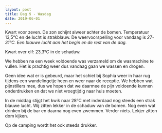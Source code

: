```yaml
---
layout: post
title: Dag 9 - Wasdag
date: 2019-06-01
---
```

Kwart voor zeven. De zon schijnt alweer achter de bomen. Temperatuur 13,5°C en de lucht is strakblauw. De weervoorspelling voor vandaag is *27-31°C. Een blauwe lucht aan het begin en de rest van de dag.*  

Kwart over elf: 23,3°C in de schaduw.  

We hebben na een week voldoende was verzameld om de wasmachine te vullen. Het is prachtig weer dus vandaag gaan we wassen en drogen.  

Geen idee wat er is gebeurd, maar het schiet bij Sophia weer in haar rug tijdens een wandelingetje heen en weer naar de receptie. We hebben wat pijnstillers mee, dus we hopen dat we daarmee de pijn voldoende kunnen onderdrukken en dat we niet vroegtijdig naar huis moeten.  

In de middag stijgt het kwik naar 28°C met inderdaad nog steeds een strak blauwe lucht. Wij zitten lekker in de schaduw van de bomen. Nog even wat drinken bij de bar en daarna nog even zwemmen. Verder niets. Lekjer zitten dom kijken.

Op de camping wordt het ook steeds drukker.

